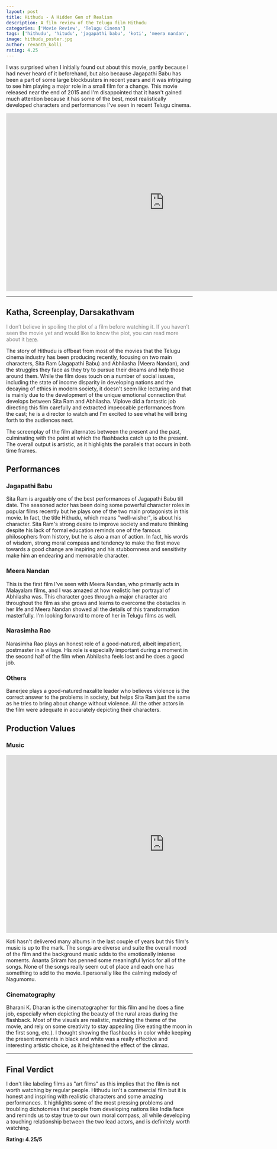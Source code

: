 ```yaml
---
layout: post
title: Hithudu - A Hidden Gem of Realism
description: A film review of the Telugu film Hithudu
categories: ['Movie Review', 'Telugu Cinema']
tags: ['hithudu', 'hitudu', 'jagapathi babu', 'koti', 'meera nandan', 'narasimha rao', 'realistic movies', 'telugu movie review', 'viplove']
image: hithudu_poster.jpg
author: revanth_kolli
rating: 4.25
---
```


I was surprised when I initially found out about this movie, partly because I had never heard of it beforehand, but also because Jagapathi Babu has been a part of some large blockbusters in recent years and it was intriguing to see him playing a major role in a small film for a change. This movie released near the end of 2015 and I'm disappointed that it hasn't gained much attention because it has some of the best, most realistically developed characters and performances I've seen in recent Telugu cinema.
<iframe width="853" height="480" src="https://www.youtube.com/embed/c1M05WtcLdk" frameborder="0" allowfullscreen></iframe>

<hr />

<h2><span class="review_header">Katha, Screenplay, Darsakathvam</span></h2>
<span style="color:#808080;">I don’t believe in spoiling the plot of a film before watching it. If you haven’t seen the movie yet and would like to know the plot, you can read more about it <a style="color:#808080;" href="https://en.wikipedia.org/wiki/Hitudu#Plot" target="_blank">here</a>.</span>

The story of Hithudu is offbeat from most of the movies that the Telugu cinema industry has been producing recently, focusing on two main characters, Sita Ram (Jagapathi Babu) and Abhilasha (Meera Nandan), and the struggles they face as they try to pursue their dreams and help those around them. While the film does touch on a number of social issues, including the state of income disparity in developing nations and the decaying of ethics in modern society, it doesn't seem like lecturing and that is mainly due to the development of the unique emotional connection that develops between Sita Ram and Abhilasha. Viplove did a fantastic job directing this film carefully and extracted impeccable performances from the cast; he is a director to watch and I'm excited to see what he will bring forth to the audiences next.

The screenplay of the film alternates between the present and the past, culminating with the point at which the flashbacks catch up to the present. The overall output is artistic, as it highlights the parallels that occurs in both time frames.
<h2><span class="review_header">Performances</span></h2>
<h3>Jagapathi Babu</h3>
Sita Ram is arguably one of the best performances of Jagapathi Babu till date. The seasoned actor has been doing some powerful character roles in popular films recently but he plays one of the two main protagonists in this movie. In fact, the title Hithudu, which means "well-wisher", is about his character. Sita Ram's strong desire to improve society and mature thinking despite his lack of formal education reminds one of the famous philosophers from history, but he is also a man of action. In fact, his words of wisdom, strong moral compass and tendency to make the first move towards a good change are inspiring and his stubbornness and sensitivity make him an endearing and memorable character.
<h3>Meera Nandan</h3>
This is the first film I've seen with Meera Nandan, who primarily acts in Malayalam films, and I was amazed at how realistic her portrayal of Abhilasha was. This character goes through a major character arc throughout the film as she grows and learns to overcome the obstacles in her life and Meera Nandan showed all the details of this transformation masterfully. I'm looking forward to more of her in Telugu films as well.
<h3>Narasimha Rao</h3>
Narasimha Rao plays an honest role of a good-natured, albeit impatient, postmaster in a village. His role is especially important during a moment in the second half of the film when Abhilasha feels lost and he does a good job.
<h3>Others</h3>
Banerjee plays a good-natured naxalite leader who believes violence is the correct answer to the problems in society, but helps Sita Ram just the same as he tries to bring about change without violence. All the other actors in the film were adequate in accurately depicting their characters.
<h2><span class="review_header">Production Values</span></h2>
<h3>Music</h3>
<iframe width="853" height="480" src="https://www.youtube.com/embed/1Kh78ZdIc8U" frameborder="0" allowfullscreen></iframe>

Koti hasn't delivered many albums in the last couple of years but this film's music is up to the mark. The songs are diverse and suite the overall mood of the film and the background music adds to the emotionally intense moments. Ananta Sriram has penned some meaningful lyrics for all of the songs. None of the songs really seem out of place and each one has something to add to the movie. I personally like the calming melody of Nagumomu.
<h3>Cinematography</h3>
Bharani K. Dharan is the cinematographer for this film and he does a fine job, especially when depicting the beauty of the rural areas during the flashback. Most of the visuals are realistic, matching the theme of the movie, and rely on some creativity to stay appealing (like eating the moon in the first song, etc.). I thought showing the flashbacks in color while keeping the present moments in black and white was a really effective and interesting artistic choice, as it heightened the effect of the climax.

<hr />

<h2><span class="review_header">Final Verdict</span></h2>
I don't like labeling films as "art films" as this implies that the film is not worth watching by regular people. Hithudu isn't a commercial film but it is honest and inspiring with realistic characters and some amazing performances. It highlights some of the most pressing problems and troubling dichotomies that people from developing nations like India face and reminds us to stay true to our own moral compass, all while developing a touching relationship between the two lead actors, and is definitely worth watching.

<strong>Rating: <span class="positive_review">4.25</span>/5</strong>
